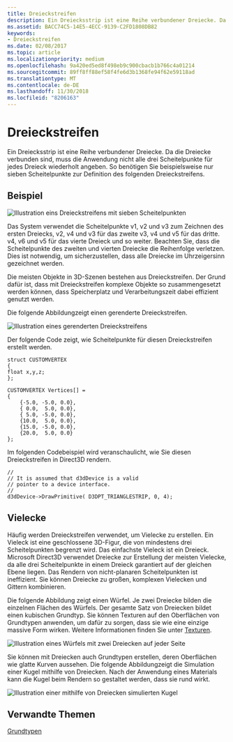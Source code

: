 ```yaml
---
title: Dreieckstreifen
description: Ein Dreiecksstrip ist eine Reihe verbundener Dreiecke. Da die Dreiecke verbunden sind, muss die Anwendung nicht alle drei Scheitelpunkte für jedes Dreieck wiederholt angeben.
ms.assetid: BACC74C5-14E5-4ECC-9139-C2FD1808DB82
keywords:
- Dreieckstreifen
ms.date: 02/08/2017
ms.topic: article
ms.localizationpriority: medium
ms.openlocfilehash: 9a420ed5ed8f498eb9c900cbacb1b766c4a01214
ms.sourcegitcommit: 89ff8ff88ef58f4fe6d3b1368fe94f62e59118ad
ms.translationtype: MT
ms.contentlocale: de-DE
ms.lasthandoff: 11/30/2018
ms.locfileid: "8206163"
---
```

# <a name="triangle-strips"></a>Dreieckstreifen


Ein Dreiecksstrip ist eine Reihe verbundener Dreiecke. Da die Dreiecke verbunden sind, muss die Anwendung nicht alle drei Scheitelpunkte für jedes Dreieck wiederholt angeben. So benötigen Sie beispielsweise nur sieben Scheitelpunkte zur Definition des folgenden Dreieckstreifens.

## <a name="span-idexamplespanspan-idexamplespanspan-idexamplespanexample"></a><span id="Example"></span><span id="example"></span><span id="EXAMPLE"></span>Beispiel


![Illustration eins Dreieckstreifens mit sieben Scheitelpunkten](images/tristrip.png)

Das System verwendet die Scheitelpunkte v1, v2 und v3 zum Zeichnen des ersten Dreiecks, v2, v4 und v3 für das zweite v3, v4 und v5 für das dritte. v4, v6 und v5 für das vierte Dreieck und so weiter. Beachten Sie, dass die Scheitelpunkte des zweiten und vierten Dreiecke die Reihenfolge verletzen. Dies ist notwendig, um sicherzustellen, dass alle Dreiecke im Uhrzeigersinn gezeichnet werden.

Die meisten Objekte in 3D-Szenen bestehen aus Dreieckstreifen. Der Grund dafür ist, dass mit Dreieckstreifen komplexe Objekte so zusammengesetzt werden können, dass Speicherplatz und Verarbeitungszeit dabei effizient genutzt werden.

Die folgende Abbildungzeigt einen gerenderte Dreieckstreifen.

![Illustration eines gerenderten Dreieckstreifens](images/tstrip2.png)

Der folgende Code zeigt, wie Scheitelpunkte für diesen Dreieckstreifen erstellt werden.

```
struct CUSTOMVERTEX
{
float x,y,z;
};

CUSTOMVERTEX Vertices[] = 
{
    {-5.0, -5.0, 0.0},
    { 0.0,  5.0, 0.0},
    { 5.0, -5.0, 0.0},
    {10.0,  5.0, 0.0},
    {15.0, -5.0, 0.0},
    {20.0,  5.0, 0.0}
};
```

Im folgenden Codebeispiel wird veranschaulicht, wie Sie diesen Dreieckstreifen in Direct3D rendern.

```
//
// It is assumed that d3dDevice is a valid
// pointer to a device interface.
//
d3dDevice->DrawPrimitive( D3DPT_TRIANGLESTRIP, 0, 4);
```

## <a name="span-idpolygonsspanspan-idpolygonsspanspan-idpolygonsspanpolygons"></a><span id="Polygons"></span><span id="polygons"></span><span id="POLYGONS"></span>Vielecke


Häufig werden Dreieckstreifen verwendet, um Vielecke zu erstellen. Ein Vieleck ist eine geschlossene 3D-Figur, die von mindestens drei Scheitelpunkten begrenzt wird. Das einfachste Vieleck ist ein Dreieck. Microsoft Direct3D verwendet Dreiecke zur Erstellung der meisten Vielecke, da alle drei Scheitelpunkte in einem Dreieck garantiert auf der gleichen Ebene liegen. Das Rendern von nicht-planaren Scheitelpunkten ist ineffizient. Sie können Dreiecke zu großen, komplexen Vielecken und Gittern kombinieren.

Die folgende Abbildung zeigt einen Würfel. Je zwei Dreiecke bilden die einzelnen Flächen des Würfels. Der gesamte Satz von Dreiecken bildet einen kubischen Grundtyp. Sie können Texturen auf den Oberflächen von Grundtypen anwenden, um dafür zu sorgen, dass sie wie eine einzige massive Form wirken. Weitere Informationen finden Sie unter [Texturen](textures.md).

![Illustration eines Würfels mit zwei Dreiecken auf jeder Seite](images/cube3d.png)

Sie können mit Dreiecken auch Grundtypen erstellen, deren Oberflächen wie glatte Kurven aussehen. Die folgende Abbildungzeigt die Simulation einer Kugel mithilfe von Dreiecken. Nach der Anwendung eines Materials kann die Kugel beim Rendern so gestaltet werden, dass sie rund wirkt.

![Illustration einer mithilfe von Dreiecken simulierten Kugel](images/sphere3d.png)

## <a name="span-idrelated-topicsspanrelated-topics"></a><span id="related-topics"></span>Verwandte Themen


[Grundtypen](primitives.md)

 

 




